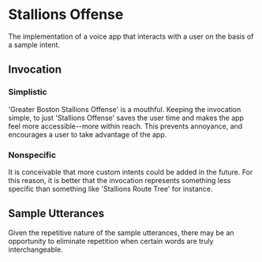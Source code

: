 # Stallions Offense
The implementation of a voice app that interacts with a user on the basis of a sample intent.

## Invocation

### Simplistic
'Greater Boston Stallions Offense' is a mouthful.  Keeping the invocation simple, to just 'Stallions Offense' saves the user time and makes the app feel more accessible--more within reach. This prevents annoyance, and encourages a user to take advantage of the app.    

### Nonspecific
It is conceivable that more custom intents could be added in the future. For this reason, it is better that the invocation represents something less specific than something like 'Stallions Route Tree' for instance.

## Sample Utterances
Given the repetitive nature of the sample utterances, there may be an opportunity to eliminate repetition when certain words are truly interchangeable.  